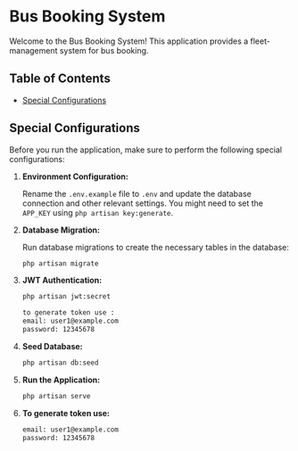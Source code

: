 # Bus Booking System

Welcome to the Bus Booking System! This application provides a fleet-management system for bus booking.

## Table of Contents

- [Special Configurations](#special-configurations)


## Special Configurations

Before you run the application, make sure to perform the following special configurations:

1. **Environment Configuration:**

   Rename the `.env.example` file to `.env` and update the database connection and other relevant settings. You might need to set the `APP_KEY` using `php artisan key:generate`.

2. **Database Migration:**

   Run database migrations to create the necessary tables in the database:

   ```sh
   php artisan migrate
3. **JWT Authentication:**
   ```sh
   php artisan jwt:secret

   to generate token use :
   email: user1@example.com
   password: 12345678

4. **Seed Database:**
   ```sh
   php artisan db:seed

5. **Run the Application:**
   ```sh
   php artisan serve


  6. **To generate token use:**
        ```sh
      email: user1@example.com
      password: 12345678


